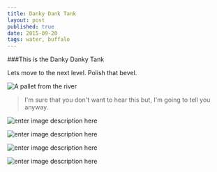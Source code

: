 ```yaml
---
title: Danky Dank Tank
layout: post
published: true
date: 2015-09-20
tags: water, buffalo
---
```

###This is the Danky Danky Tank

Lets move to the next level. Polish that bevel.

![A pallet from the river](https://lh3.googleusercontent.com/H82WgUthn3pLhPPKIe8W_0w6_mlfLTjExNVkXWf7ixE=s0 "Our Water")
> I'm sure that you don't want to hear this but, I'm going to tell you anyway.

![enter image description here](https://lh3.googleusercontent.com/dfuscbWt4VgiOYMx1aSt7NyaV3In3lk0V3Bon1q_rdQ=s750 "waterbuffalo.png")

![enter image description here](https://lh3.googleusercontent.com/mbIOav3BKcyASqY2pczw10YyCsL6mrgRftsQ1y55IJE=s750 "cuba")

![enter image description here](https://lh3.googleusercontent.com/ls1gACkyMa_vx2yee0cb5UcMZLpwcyRcqPTj5KB1zDQ=s750 "RGs Gang")

![enter image description here](https://lh3.googleusercontent.com/XVNuGzrU2xTHURyFZNDFxA_WDYD34maEq0d5PHvXlwM=s750 "RG and Best Boy")